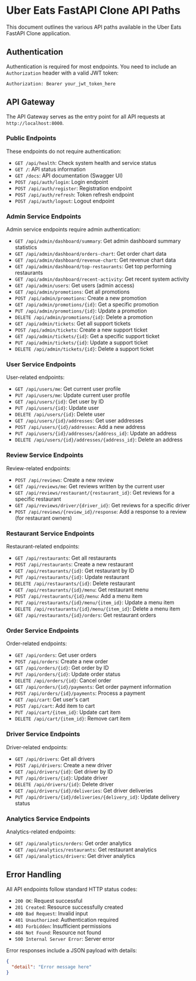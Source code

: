 # Uber Eats FastAPI Clone API Paths

This document outlines the various API paths available in the Uber Eats FastAPI Clone application.

## Authentication

Authentication is required for most endpoints. You need to include an `Authorization` header with a valid JWT token:

```
Authorization: Bearer your_jwt_token_here
```

## API Gateway

The API Gateway serves as the entry point for all API requests at `http://localhost:8000`.

### Public Endpoints

These endpoints do not require authentication:

- `GET /api/health`: Check system health and service status
- `GET /`: API status information
- `GET /docs`: API documentation (Swagger UI)
- `POST /api/auth/login`: Login endpoint
- `POST /api/auth/register`: Registration endpoint
- `POST /api/auth/refresh`: Token refresh endpoint
- `POST /api/auth/logout`: Logout endpoint

### Admin Service Endpoints

Admin service endpoints require admin authentication:

- `GET /api/admin/dashboard/summary`: Get admin dashboard summary statistics
- `GET /api/admin/dashboard/orders-chart`: Get order chart data
- `GET /api/admin/dashboard/revenue-chart`: Get revenue chart data
- `GET /api/admin/dashboard/top-restaurants`: Get top performing restaurants
- `GET /api/admin/dashboard/recent-activity`: Get recent system activity
- `GET /api/admin/users`: Get users (admin access)
- `GET /api/admin/promotions`: Get all promotions
- `POST /api/admin/promotions`: Create a new promotion
- `GET /api/admin/promotions/{id}`: Get a specific promotion
- `PUT /api/admin/promotions/{id}`: Update a promotion
- `DELETE /api/admin/promotions/{id}`: Delete a promotion
- `GET /api/admin/tickets`: Get all support tickets
- `POST /api/admin/tickets`: Create a new support ticket
- `GET /api/admin/tickets/{id}`: Get a specific support ticket
- `PUT /api/admin/tickets/{id}`: Update a support ticket
- `DELETE /api/admin/tickets/{id}`: Delete a support ticket

### User Service Endpoints

User-related endpoints:

- `GET /api/users/me`: Get current user profile
- `PUT /api/users/me`: Update current user profile
- `GET /api/users/{id}`: Get user by ID
- `PUT /api/users/{id}`: Update user
- `DELETE /api/users/{id}`: Delete user
- `GET /api/users/{id}/addresses`: Get user addresses
- `POST /api/users/{id}/addresses`: Add a new address
- `PUT /api/users/{id}/addresses/{address_id}`: Update an address
- `DELETE /api/users/{id}/addresses/{address_id}`: Delete an address

### Review Service Endpoints

Review-related endpoints:

- `POST /api/reviews`: Create a new review
- `GET /api/reviews/me`: Get reviews written by the current user
- `GET /api/reviews/restaurant/{restaurant_id}`: Get reviews for a specific restaurant
- `GET /api/reviews/driver/{driver_id}`: Get reviews for a specific driver
- `POST /api/reviews/{review_id}/response`: Add a response to a review (for restaurant owners)

### Restaurant Service Endpoints

Restaurant-related endpoints:

- `GET /api/restaurants`: Get all restaurants
- `POST /api/restaurants`: Create a new restaurant
- `GET /api/restaurants/{id}`: Get restaurant by ID
- `PUT /api/restaurants/{id}`: Update restaurant
- `DELETE /api/restaurants/{id}`: Delete restaurant
- `GET /api/restaurants/{id}/menu`: Get restaurant menu
- `POST /api/restaurants/{id}/menu`: Add a menu item
- `PUT /api/restaurants/{id}/menu/{item_id}`: Update a menu item
- `DELETE /api/restaurants/{id}/menu/{item_id}`: Delete a menu item
- `GET /api/restaurants/{id}/orders`: Get restaurant orders

### Order Service Endpoints

Order-related endpoints:

- `GET /api/orders`: Get user orders
- `POST /api/orders`: Create a new order
- `GET /api/orders/{id}`: Get order by ID
- `PUT /api/orders/{id}`: Update order status
- `DELETE /api/orders/{id}`: Cancel order
- `GET /api/orders/{id}/payments`: Get order payment information
- `POST /api/orders/{id}/payments`: Process a payment
- `GET /api/cart`: Get user's cart
- `POST /api/cart`: Add item to cart
- `PUT /api/cart/{item_id}`: Update cart item
- `DELETE /api/cart/{item_id}`: Remove cart item

### Driver Service Endpoints

Driver-related endpoints:

- `GET /api/drivers`: Get all drivers
- `POST /api/drivers`: Create a new driver
- `GET /api/drivers/{id}`: Get driver by ID
- `PUT /api/drivers/{id}`: Update driver
- `DELETE /api/drivers/{id}`: Delete driver
- `GET /api/drivers/{id}/deliveries`: Get driver deliveries
- `PUT /api/drivers/{id}/deliveries/{delivery_id}`: Update delivery status

### Analytics Service Endpoints

Analytics-related endpoints:

- `GET /api/analytics/orders`: Get order analytics
- `GET /api/analytics/restaurants`: Get restaurant analytics
- `GET /api/analytics/drivers`: Get driver analytics

## Error Handling

All API endpoints follow standard HTTP status codes:

- `200 OK`: Request successful
- `201 Created`: Resource successfully created
- `400 Bad Request`: Invalid input
- `401 Unauthorized`: Authentication required
- `403 Forbidden`: Insufficient permissions
- `404 Not Found`: Resource not found
- `500 Internal Server Error`: Server error

Error responses include a JSON payload with details:

```json
{
  "detail": "Error message here"
}
```